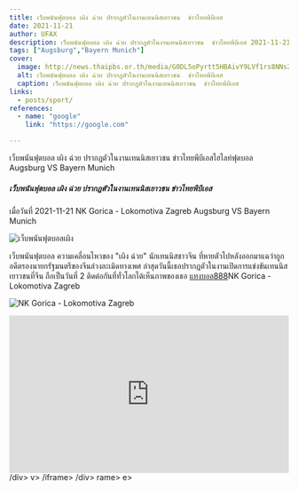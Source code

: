 ```yaml
---
title: เว็บพนันฟุตบอล เผิง ฉ่วย ปรากฎตัวในงานเทนนิสเยาวชน  ข่าวไทยพีบีเอส
date: 2021-11-21
author: UFAX
description: เว็บพนันฟุตบอล เผิง ฉ่วย ปรากฎตัวในงานเทนนิสเยาวชน  ข่าวไทยพีบีเอส 2021-11-21
tags: ["Augsburg","Bayern Munich"]
cover:
  image: http://news.thaipbs.or.th/media/G0DL5oPyrtt5HBAivY9LVf1rs8NNs2PQNYCCdAzr0lwU7CJfom0No4.jpg
  alt: เว็บพนันฟุตบอล เผิง ฉ่วย ปรากฎตัวในงานเทนนิสเยาวชน  ข่าวไทยพีบีเอส
  caption: เว็บพนันฟุตบอล เผิง ฉ่วย ปรากฎตัวในงานเทนนิสเยาวชน  ข่าวไทยพีบีเอส
links:
  - posts/sport/
references:
  - name: "google"
    link: "https://google.com"

---
```


เว็บพนันฟุตบอล เผิง ฉ่วย ปรากฎตัวในงานเทนนิสเยาวชน  ข่าวไทยพีบีเอสไฮไลท์ฟุตบอล Augsburg VS Bayern Munich

<!--more-->

##### เว็บพนันฟุตบอล เผิง ฉ่วย ปรากฎตัวในงานเทนนิสเยาวชน  ข่าวไทยพีบีเอส


เมื่อวันที่ 2021-11-21 NK Gorica - Lokomotiva Zagreb Augsburg VS Bayern Munich

![เว็บพนันฟุตบอลเผิง](http://news.thaipbs.or.th/media/G0DL5oPyrtt5HBAivY9LVf1rs8NNs2PQNYCCdAzr0lwU7CJfom0No4.jpg "เว็บพนันฟุตบอลเผิง")


เว็บพนันฟุตบอล ความเคลื่อนไหวของ "เผิง ฉ่วย" นักเทนนิสชาวจีน ที่หายตัวไปหลังออกมาแฉว่าถูกอดีตรองนายกรัฐมนตรีของจีนล่วงละเมิดทางเพศ ล่าสุดวันนี้เธอปรากฎตัวในงานเปิดการแข่งขันเทนนิสเยาวชนที่จีน ถือเป็นวันที่ 2 ติดต่อกันที่ทั่วโลกได้เห็นภาพของเธอ <a href="https://bit.ly/3ovjgXC">แทงบอล888</a>NK Gorica - Lokomotiva Zagreb

![NK Gorica - Lokomotiva Zagreb](https://www.scorebat.com/og/m/og1054798.jpeg "NK Gorica - Lokomotiva Zagreb")


<div style='width:100%;height:0px;position:relative;padding-bottom:56.250%;'><iframe src='https://www.scorebat.com/embed/v/619a965f7df27/?utm_source=api&utm_medium=video&utm_campaign=dflt' frameborder='0' width='100%' height='100%' allowfullscreen allow='autoplay; fullscreen' style='width:100%;height:100%;position:absolute;left:0px;top:0px;overflow:hidden;'></iframe></div>
/div>
v>
/iframe></div>
/div>
rame></div>
e></div>
